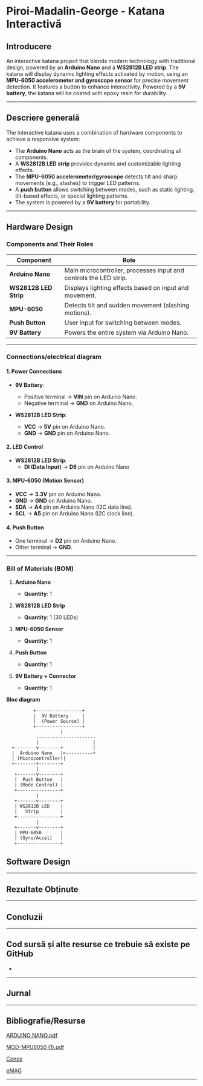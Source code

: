 

# **Piroi-Madalin-George - Katana Interactivă**

## **Introducere**  
An interactive katana project that blends modern technology with traditional design, powered by an **Arduino Nano** and a **WS2812B LED strip**. The katana will display dynamic lighting effects activated by motion, using an **MPU-6050 accelerometer and gyroscope sensor** for precise movement detection. It features a button to enhance interactivity. Powered by a **9V battery**, the katana will be coated with epoxy resin for durability.

---

## **Descriere generală**  
The interactive katana uses a combination of hardware components to achieve a responsive system:
- The **Arduino Nano** acts as the brain of the system, coordinating all components.
- A **WS2812B LED strip** provides dynamic and customizable lighting effects.
- The **MPU-6050 accelerometer/gyroscope** detects tilt and sharp movements (e.g., slashes) to trigger LED patterns.
- A **push button** allows switching between modes, such as static lighting, tilt-based effects, or special lighting patterns.
- The system is powered by a **9V battery** for portability.

---

## **Hardware Design**

### **Components and Their Roles**
| **Component**          | **Role**                                                                 |
|-------------------------|-------------------------------------------------------------------------|
| **Arduino Nano**        | Main microcontroller, processes input and controls the LED strip.       |
| **WS2812B LED Strip**   | Displays lighting effects based on input and movement.                  |
| **MPU-6050**            | Detects tilt and sudden movement (slashing motions).                    |
| **Push Button**         | User input for switching between modes.                                 |
| **9V Battery**          | Powers the entire system via Arduino Nano.                              |


---

### **Connections**/**electrical diagram**

#### **1. Power Connections**
- **9V Battery**:
  - Positive terminal → **VIN** pin on Arduino Nano.
  - Negative terminal → **GND** on Arduino Nano.

- **WS2812B LED Strip**:
  - **VCC** → **5V** pin on Arduino Nano.
  - **GND** → **GND** pin on Arduino Nano.

#### **2. LED Control**
- **WS2812B LED Strip**:
  - **DI (Data Input)** → **D6** pin on Arduino Nano 

#### **3. MPU-6050 (Motion Sensor)**
- **VCC** → **3.3V** pin on Arduino Nano.
- **GND** → **GND** on Arduino Nano.
- **SDA** → **A4** pin on Arduino Nano (I2C data line).
- **SCL** → **A5** pin on Arduino Nano (I2C clock line).

#### **4. Push Button**
- One terminal → **D2** pin on Arduino Nano.
- Other terminal → **GND**.

---


### **Bill of Materials (BOM)**

1. **Arduino Nano**  
   - **Quantity**: 1  

2. **WS2812B LED Strip**  
   - **Quantity**: 1 (30 LEDs)  

3. **MPU-6050 Sensor**  
   - **Quantity**: 1   

4. **Push Button**  
   - **Quantity**: 1   

5. **9V Battery + Connector**  
   - **Quantity**: 1  

**Bloc diagram**



```text
          +-----------------+
          |  9V Battery     |
          |  (Power Source) |
          +-----------------+
                    |
           ----------------------
           |                    |
  +--------v--------+           |
  |  Arduino Nano   |<----------+
  | (Microcontroller)| 
  +--------+--------+
           |        
   +-------v--------+        
   |  Push Button   |        
   | (Mode Control) |        
   +----------------+        
           |                    
   +-------v--------+        
   | WS2812B LED    |        
   |   Strip        |        
   +----------------+        
           |                    
   +-------v--------+        
   | MPU-6050       |        
   | (Gyro/Accel)   |        
   +----------------+        
```



## **Software Design**





---

## **Rezultate Obținute**


---

## **Concluzii**



---

## **Cod sursă și alte resurse ce trebuie să existe pe GitHub**

-

---

## **Jurnal**



---

## **Bibliografie/Resurse**
[ARDUINO NANO.pdf](https://github.com/user-attachments/files/18157635/ARDUINO.NANO.pdf)

[MOD-MPU6050 (1).pdf](https://github.com/user-attachments/files/18157645/MOD-MPU6050.1.pdf)

[Conex](https://www.conexelectronic.r/)

[eMAG]([Conex](https://www.conexelectronic.r/))





---
